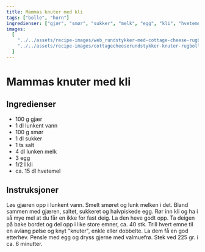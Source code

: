 ```yaml
---
title: Mammas knuter med kli
tags: ["bolle", "horn"]
ingredienser: ["gjær", "smør", "sukker", "melk", "egg", "kli", "hvetemel"]
images:
  [
    "../../assets/recipe-images/web_rundstykker-med-cottage-cheese-rugboller-mammas-knuter-med-kli.jpg",
    "../../assets/recipe-images/cottagecheeserundstykker-knuter-rugboller-preview.jpg",
  ]
---
```


# Mammas knuter med kli

## Ingredienser

- 100 g gjær
- 1 dl lunkent vann
- 100 g smør
- 1 dl sukker
- 1 ts salt
- 4 dl lunken melk
- 3 egg
- 1/2 l kli
- ca. 15 dl hvetemel

## Instruksjoner

Løs gjæren opp i lunkent vann. Smelt smøret og lunk melken i det. Bland sammen med gjæren, saltet, sukkeret og halvpiskede egg. Rør inn kli og ha i så mye mel at du får en ikke for fast deig. La den heve godt opp. Ta deigen på bake bordet og del opp i like store emner, ca. 40 stk. Trill hvert emne til en avlang pølse og knyt "knuter", enkle eller dobbelte. La dem få en god etterhev. Pensle med egg og dryss gjerne med valmuefrø. Stek ved 225 gr. i ca. 6 minutter.
